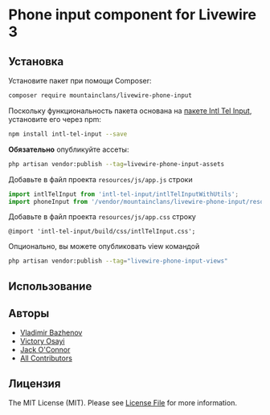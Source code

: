 # Phone input component for Livewire 3

## Установка

Установите пакет при помощи Composer:

```bash
composer require mountainclans/livewire-phone-input
```

Поскольку функциональность пакета основана на [пакете Intl Tel Input](https://github.com/jackocnr/intl-tel-input), установите его через npm:

```bash
npm install intl-tel-input --save
```

**Обязательно** опубликуйте ассеты:
```bash
php artisan vendor:publish --tag=livewire-phone-input-assets
```

Добавьте в файл проекта `resources/js/app.js` строки

```js
import intlTelInput from 'intl-tel-input/intlTelInputWithUtils';
import phoneInput from '/vendor/mountainclans/livewire-phone-input/resources/js/phoneInput'
```

Добавьте в файл проекта `resources/js/app.css` строку

```
@import 'intl-tel-input/build/css/intlTelInput.css';
```


Опционально, вы можете опубликовать view командой

```bash
php artisan vendor:publish --tag="livewire-phone-input-views"
```

## Использование

## Авторы

- [Vladimir Bazhenov](https://github.com/mountainclans)
- [Victory Osayi](https://github.com/victorybiz/laravel-tel-input)
- [Jack O'Connor](https://github.com/jackocnr/intl-tel-input)
- [All Contributors](../../contributors)

## Лицензия

The MIT License (MIT). Please see [License File](LICENSE.md) for more information.
